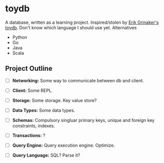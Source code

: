 # toydb

A database, written as a learning project.
Inspired/stolen by [Erik Grinaker's toydb](https://github.com/erikgrinaker/toydb).
Don't know which language I should use yet.
Alternatives 

- Python
- Go
- Java
- Scala

## Project Outline

- [ ] **Networking:** Some way to communicate between db and client.

- [ ] **Client:** Some REPL.

- [ ] **Storage:** Some storage. Key value store?

- [ ] **Data Types:** Some data types.

- [ ] **Schemas:** Compulsory singluar primary keys, unique and foreign key constraints, indexes.

- [ ] **Transactions:** ?

- [ ] **Query Engine:** Query execution engine. Optimize.

- [ ] **Query Language:** SQL? Parse it?